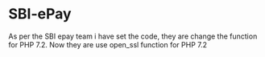 # SBI-ePay

As per the SBI epay team i have set the code, they are change the function for PHP 7.2.
Now they are use open_ssl function for PHP 7.2
